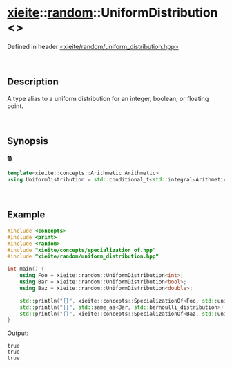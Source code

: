 # [xieite](../../xieite.md)\:\:[random](../../random.md)\:\:UniformDistribution\<\>
Defined in header [<xieite/random/uniform_distribution.hpp>](../../../include/xieite/random/uniform_distribution.hpp)

&nbsp;

## Description
A type alias to a uniform distribution for an integer, boolean, or floating point.

&nbsp;

## Synopsis
#### 1)
```cpp
template<xieite::concepts::Arithmetic Arithmetic>
using UniformDistribution = std::conditional_t<std::integral<Arithmetic>, std::conditional_t<std::same_as<Arithmetic, bool>, std::bernoulli_distribution, std::uniform_int_distribution<Arithmetic>>, std::uniform_real_distribution<Arithmetic>>;
```

&nbsp;

## Example
```cpp
#include <concepts>
#include <print>
#include <random>
#include "xieite/concepts/specialization_of.hpp"
#include "xieite/random/uniform_distribution.hpp"

int main() {
    using Foo = xieite::random::UniformDistribution<int>;
    using Bar = xieite::random::UniformDistribution<bool>;
    using Baz = xieite::random::UniformDistribution<double>;

    std::println("{}", xieite::concepts::SpecializationOf<Foo, std::uniform_int_distribution>);
    std::println("{}", std::same_as<Bar, std::bernoulli_distribution>);
    std::println("{}", xieite::concepts::SpecializationOf<Baz, std::uniform_real_distribution>);
}
```
Output:
```
true
true
true
```
